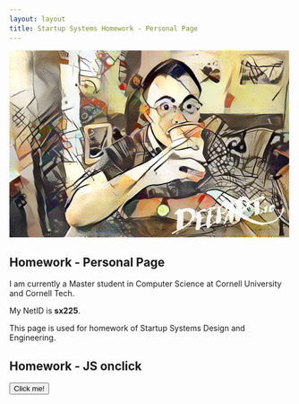 ```yaml
---
layout: layout
title: Startup Systems Homework - Personal Page
---
```


<section class="content">

<div>
  <a href="/images/deepio1.png">
    <img src="/images/deepio1.png" class="rounded-img" alt="Me"/>
  </a>
</div>

# Homework - Personal Page

I am currently a Master student in Computer Science at Cornell University and Cornell Tech.

My NetID is **sx225**.

This page is used for homework of Startup Systems Design and Engineering.

# Homework - JS onclick
<div class='js-play'>
<button id='show-pic' style="color:black" onclick="showPic(this)"><span>Click me!</span></button>
<div id='pic2' style="display: none">
  <a href="/images/deepio2.png">
    <img src="/images/deepio2.png" class="rounded-img" alt="Me2"/>
  </a>
</div>
<script type="text/javascript">
	function showPic(elem) {
		if (elem.style.color == 'black') {
			elem.style.color = 'red';
		} else {
			elem.style.color = 'black';
		}
		var pic2 = document.getElementById('pic2');
		if (pic2.style.display == 'block') {
			pic2.style.display = 'none';
		} else {
			pic2.style.display = 'block';
		}
	}
</script>
</div>
</section>